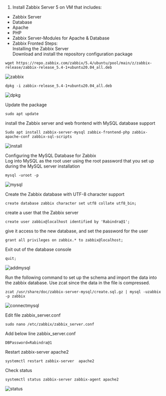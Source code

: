 1. Install Zabbix Server 5 on VM that includes:
- Zabbix Server
- Database
- Apache
- PHP
- Zabbix Server-Modules for Apache & Database
- Zabbix Fronted
Steps:<br/>
Installing the Zabbix Server<br/>
Download and install the repository configuration package<br/>
```
wget https://repo.zabbix.com/zabbix/5.4/ubuntu/pool/main/z/zabbix-release/zabbix-release_5.4-1+ubuntu20.04_all.deb
```
![zabbix](https://user-images.githubusercontent.com/53372486/144222935-e6ec97bc-317c-461a-a83f-118658f898ec.png)<br/>
```
dpkg -i zabbix-release_5.4-1+ubuntu20.04_all.deb
```
![dpkg](https://user-images.githubusercontent.com/53372486/144222917-9a61f09a-0023-4492-9abc-94759613283c.png)<br/>

Update the package<br/>
```
sudo apt update 
```
install the Zabbix server and web frontend with MySQL database support<br/>
```
Sudo apt install zabbix-server-mysql zabbix-frontend-php zabbix-apache-conf zabbix-sql-scripts
```
![install](https://user-images.githubusercontent.com/53372486/144222924-6680a84f-54e9-45f6-b174-5ee6589de3e6.png)<br/>

Configuring the MySQL Database for Zabbix<br/>
Log into MySQL as the root user using the root password that you set up during the MySQL server installation<br/>
```
mysql -uroot -p
```
![mysql](https://user-images.githubusercontent.com/53372486/144222927-7b7f1e79-e7da-4f76-b1bc-ef63091f6e78.png)<br/>

Create the Zabbix database with UTF-8 character support<br/>
```
create database zabbix character set utf8 collate utf8_bin;
```
create a user that the Zabbix server<br/>
```
create user zabbix@localhost identified by 'Rabindra@1';
```
give it access to the new database, and set the password for the user<br/>
```
grant all privileges on zabbix.* to zabbix@localhost;
```
Exit out of the database console<br/>
```
quit; 
```
![addmysql](https://user-images.githubusercontent.com/53372486/144222907-b65d1758-594e-41c5-86ad-84c1b94a2025.png)<br/>

Run the following command to set up the schema and import the data into the zabbix database. Use zcat since the data in the file is compressed.<br/>
```
zcat /usr/share/doc/zabbix-server-mysql/create.sql.gz | mysql -uzabbix -p zabbix
```
![connectmysql](https://user-images.githubusercontent.com/53372486/144222913-f1b0fa29-36d6-44d1-97ee-980660db2c7b.png)<br/>

Edit file zabbix_server.conf<br/>
```
sudo nano /etc/zabbix/zabbix_server.conf
```
Add below line zabbix_server.conf<br/>
```
DBPassword=Rabindra@1
```
Restart zabbix-server apache2<br/>
```
systemctl restart zabbix-server  apache2
```
Check status<br/>
```
systemctl status zabbix-server zabbix-agent apache2
```
![status](https://user-images.githubusercontent.com/53372486/144222930-3e69e05f-0ae5-4e28-88f0-9db5d8565153.png)






